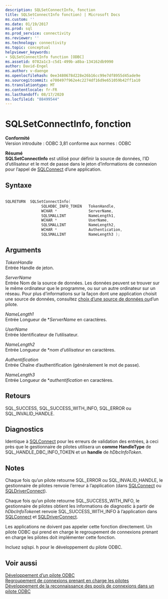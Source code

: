 ```yaml
---
description: SQLSetConnectInfo, fonction
title: SQLSetConnectInfo fonction) | Microsoft Docs
ms.custom: ''
ms.date: 01/19/2017
ms.prod: sql
ms.prod_service: connectivity
ms.reviewer: ''
ms.technology: connectivity
ms.topic: conceptual
helpviewer_keywords:
- SQLSetConnectInfo function [ODBC]
ms.assetid: 0782a1c3-c5d1-499b-a8ba-134162db9990
author: David-Engel
ms.author: v-daenge
ms.openlocfilehash: 0ee3480678d228e26b16cc99e7df8955d45ade9e
ms.sourcegitcommit: e700497f962e4c2274df16d9e651059b42ff1a10
ms.translationtype: MT
ms.contentlocale: fr-FR
ms.lasthandoff: 08/17/2020
ms.locfileid: "88499544"
---
```

# <a name="sqlsetconnectinfo-function"></a>SQLSetConnectInfo, fonction
**Conformité**  
 Version introduite : ODBC 3,81 conforme aux normes : ODBC  
  
 **Résumé**  
 **SQLSetConnectInfo** est utilisé pour définir la source de données, l’ID d’utilisateur et le mot de passe dans le jeton d’informations de connexion pour l’appel de [SQLConnect](../../../odbc/reference/syntax/sqlconnect-function.md) d’une application.  
  
## <a name="syntax"></a>Syntaxe  
  
```cpp
  
SQLRETURN  SQLSetConnectInfo(  
                SQLHDBC_INFO_TOKEN   TokenHandle,  
                WCHAR *              ServerName,  
                SQLSMALLINT          NameLength1,  
                WCHAR *              UserName,  
                SQLSMALLINT          NameLength2,  
                WCHAR *              Authentication,  
                SQLSMALLINT          NameLength3 );  
```  
  
## <a name="arguments"></a>Arguments  
 *TokenHandle*  
 Entrée Handle de jeton.  
  
 *ServerName*  
 Entrée Nom de la source de données. Les données peuvent se trouver sur le même ordinateur que le programme, ou sur un autre ordinateur sur un réseau. Pour plus d’informations sur la façon dont une application choisit une source de données, consultez [choix d’une source de données ou](../../../odbc/reference/develop-app/choosing-a-data-source-or-driver.md)d’un pilote.  
  
 *NameLength1*  
 Entrée Longueur de **ServerName* en caractères.  
  
 *UserName*  
 Entrée Identificateur de l’utilisateur.  
  
 *NameLength2*  
 Entrée Longueur de **nom d’utilisateur* en caractères.  
  
 *Authentification*  
 Entrée Chaîne d’authentification (généralement le mot de passe).  
  
 *NameLength3*  
 Entrée Longueur de **authentification* en caractères.  
  
## <a name="returns"></a>Retours  
 SQL_SUCCESS, SQL_SUCCESS_WITH_INFO, SQL_ERROR ou SQL_INVALID_HANDLE.  
  
## <a name="diagnostics"></a>Diagnostics  
 Identique à [SQLConnect](../../../odbc/reference/syntax/sqlconnect-function.md) pour les erreurs de validation des entrées, à ceci près que le gestionnaire de pilotes utilisera un **comme HandleType** de SQL_HANDLE_DBC_INFO_TOKEN et un **handle** de *hDbcInfoToken*.  
  
## <a name="remarks"></a>Notes  
 Chaque fois qu’un pilote retourne SQL_ERROR ou SQL_INVALID_HANDLE, le gestionnaire de pilotes renvoie l’erreur à l’application (dans [SQLConnect](../../../odbc/reference/syntax/sqlconnect-function.md) ou [SQLDriverConnect](../../../odbc/reference/syntax/sqldriverconnect-function.md)).  
  
 Chaque fois qu’un pilote retourne SQL_SUCCESS_WITH_INFO, le gestionnaire de pilotes obtient les informations de diagnostic à partir de *hDbcInfoToken*et renvoie SQL_SUCCESS_WITH_INFO à l’application dans [SQLConnect](../../../odbc/reference/syntax/sqlconnect-function.md) et [SQLDriverConnect](../../../odbc/reference/syntax/sqldriverconnect-function.md).  
  
 Les applications ne doivent pas appeler cette fonction directement. Un pilote ODBC qui prend en charge le regroupement de connexions prenant en charge les pilotes doit implémenter cette fonction.  
  
 Incluez sqlspi. h pour le développement du pilote ODBC.  
  
## <a name="see-also"></a>Voir aussi  
 [Développement d’un pilote ODBC](../../../odbc/reference/develop-driver/developing-an-odbc-driver.md)   
 [Regroupement de connexions prenant en charge les pilotes](../../../odbc/reference/develop-app/driver-aware-connection-pooling.md)   
 [Développement de la reconnaissance des pools de connexions dans un pilote ODBC](../../../odbc/reference/develop-driver/developing-connection-pool-awareness-in-an-odbc-driver.md)
